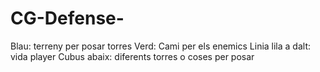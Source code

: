 # CG-Defense-
Blau: terreny per posar torres
Verd: Cami per els enemics
Linia lila a dalt: vida player
Cubus abaix: diferents torres o coses per posar